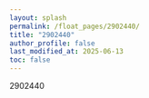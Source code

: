 ```yaml
---
layout: splash
permalink: /float_pages/2902440/
title: "2902440"
author_profile: false
last_modified_at: 2025-06-13
toc: false
---
```

 
2902440

